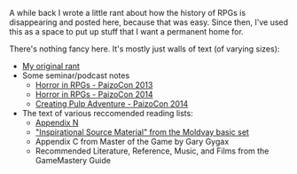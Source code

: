 A while back I wrote a little rant about how the history of RPGs is disappearing and posted here, because that was easy. Since then, I've used this as a space to put up stuff that I want a permanent home for.

There's nothing fancy here. It's mostly just walls of text (of varying sizes):

- [My original rant](firstdraftsandscrapsofpaper.htm)
- Some seminar/podcast notes
  - [Horror in RPGs - PaizoCon 2013](horror_in_rpgs_links.htm)
  - [Horror in RPGs - PaizoCon 2014](horror_in_rpgs_links-2014.htm)
  - [Creating Pulp Adventure - PaizoCon 2014](creating_pulp_adventure_seminar_links-2014.htm)
- The text of various reccomended reading lists:
  - [Appendix N](appendix_n.htm)
  - ["Inspirational Source Material" from the Moldvay basic set](inspirational_source_material-moldvay.htm)
  - Appendix C from Master of the Game by Gary Gygax
  - Recommended Literature, Reference, Music, and Films from the GameMastery Guide
  
